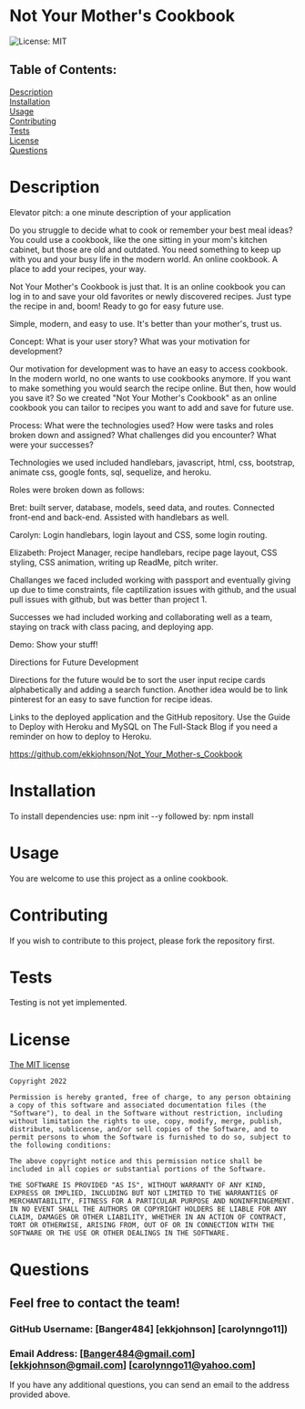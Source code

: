 # Not Your Mother's Cookbook
  ![License: MIT](https://img.shields.io/badge/License-MIT-yellow.svg)<br>
  ## Table of Contents:
  [Description](#description)<br>
  [Installation](#installation)<br>
  [Usage](#usage)<br>
  [Contributing](#contributing)<br>
  [Tests](#tests)<br>
  [License](#license)<br>
  [Questions](#questions)<br>

  # Description
 Elevator pitch: a one minute description of your application

Do you struggle to decide what to cook or remember your best meal ideas? You could use a cookbook, like the one sitting in your mom's kitchen cabinet, but those are old and outdated. You need something to keep up with you and your busy life in the modern world. An online cookbook. A place to add your recipes, your way. 

Not Your Mother's Cookbook is just that. It is an online cookbook you can log in to and save your old favorites or newly discovered recipes. Just type the recipe in and, boom! Ready to go for easy future use. 

Simple, modern, and easy to use. It's better than your mother's, trust us. 

Concept: What is your user story? What was your motivation for development?

Our motivation for development was to have an easy to access cookbook. In the modern world, no one wants to use cookbooks anymore. If you want to make something you would search the recipe online. But then, how would you save it? So we created "Not Your Mother's Cookbook" as an online cookbook you can tailor to recipes you want to add and save for future use. 

Process: What were the technologies used? How were tasks and roles broken down and assigned? What challenges did you encounter? What were your successes?

Technologies we used included handlebars, javascript, html, css, bootstrap, animate css, google fonts, sql, sequelize, and heroku.

Roles were broken down as follows:

Bret:  built server, database, models, seed data, and routes. Connected front-end and back-end. Assisted with handlebars as well.

Carolyn: Login handlebars, login layout and CSS, some login routing.

Elizabeth: Project Manager, recipe handlebars, recipe page layout, CSS styling, CSS animation, writing up ReadMe, pitch writer.

Challanges we faced included working with passport and eventually giving up due to time constraints, file captilization issues with github, and the usual pull issues with github, but was better than project 1. 

Successes we had included working and collaborating well as a team, staying on track with class pacing, and deploying app. 

Demo: Show your stuff!

Directions for Future Development

Directions for the future would be to sort the user input recipe cards alphabetically and adding a search function. Another idea would be to link pinterest for an easy to save function for recipe ideas. 

Links to the deployed application and the GitHub repository. Use the Guide to Deploy with Heroku and MySQL on The Full-Stack Blog if you need a reminder on how to deploy to Heroku.

https://github.com/ekkjohnson/Not_Your_Mother-s_Cookbook
<br>
  # Installation
  To install dependencies use: npm init --y  followed by: npm install 
  # Usage
  You are welcome to use this project as a online cookbook.
  # Contributing
  If you wish to contribute to this project, please fork the repository first.
  # Tests
  Testing is not yet implemented.
  # License
  [The MIT license](https://opensource.org/licenses/MIT)
  
    Copyright 2022
    
    Permission is hereby granted, free of charge, to any person obtaining a copy of this software and associated documentation files (the "Software"), to deal in the Software without restriction, including without limitation the rights to use, copy, modify, merge, publish, distribute, sublicense, and/or sell copies of the Software, and to permit persons to whom the Software is furnished to do so, subject to the following conditions:
    
    The above copyright notice and this permission notice shall be included in all copies or substantial portions of the Software.
    
    THE SOFTWARE IS PROVIDED "AS IS", WITHOUT WARRANTY OF ANY KIND, EXPRESS OR IMPLIED, INCLUDING BUT NOT LIMITED TO THE WARRANTIES OF MERCHANTABILITY, FITNESS FOR A PARTICULAR PURPOSE AND NONINFRINGEMENT. IN NO EVENT SHALL THE AUTHORS OR COPYRIGHT HOLDERS BE LIABLE FOR ANY CLAIM, DAMAGES OR OTHER LIABILITY, WHETHER IN AN ACTION OF CONTRACT, TORT OR OTHERWISE, ARISING FROM, OUT OF OR IN CONNECTION WITH THE SOFTWARE OR THE USE OR OTHER DEALINGS IN THE SOFTWARE.
  # Questions
  ## Feel free to contact the team!
  ### GitHub Username: [Banger484] [ekkjohnson] [carolynngo11])<br>
  ### Email Address:   [Banger484@gmail.com] [ekkjohnson@gmail.com] [carolynngo11@yahoo.com]<br>
  If you have any additional questions, you can send an email to the address provided above.

